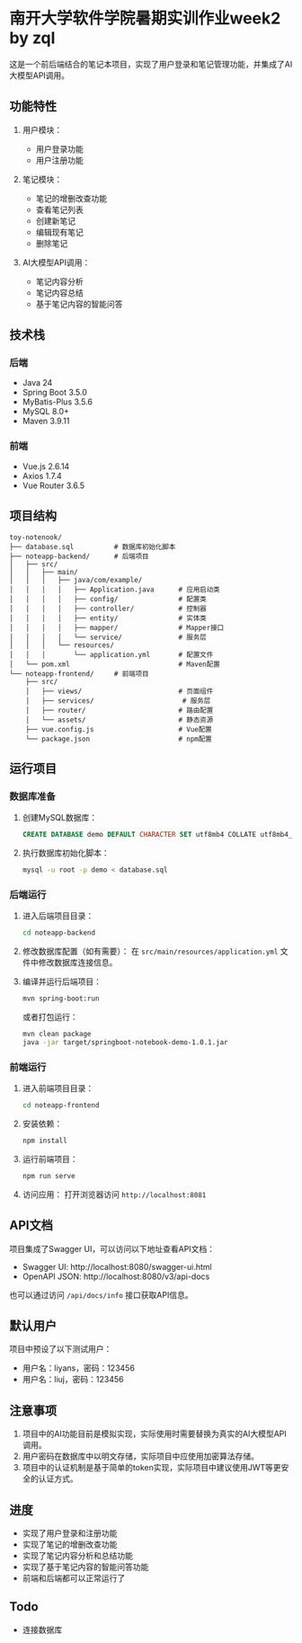# 南开大学软件学院暑期实训作业week2 by zql

这是一个前后端结合的笔记本项目，实现了用户登录和笔记管理功能，并集成了AI大模型API调用。

## 功能特性

1. 用户模块：
   - 用户登录功能
   - 用户注册功能

2. 笔记模块：
   - 笔记的增删改查功能
   - 查看笔记列表
   - 创建新笔记
   - 编辑现有笔记
   - 删除笔记

3. AI大模型API调用：
   - 笔记内容分析
   - 笔记内容总结
   - 基于笔记内容的智能问答

## 技术栈

### 后端
- Java 24
- Spring Boot 3.5.0
- MyBatis-Plus 3.5.6
- MySQL 8.0+
- Maven 3.9.11

### 前端
- Vue.js 2.6.14
- Axios 1.7.4
- Vue Router 3.6.5

## 项目结构

```
toy-notenook/
├── database.sql          # 数据库初始化脚本
├── noteapp-backend/      # 后端项目
│   ├── src/
│   │   ├── main/
│   │   │   ├── java/com/example/
│   │   │   │   ├── Application.java      # 应用启动类
│   │   │   │   ├── config/               # 配置类
│   │   │   │   ├── controller/           # 控制器
│   │   │   │   ├── entity/               # 实体类
│   │   │   │   ├── mapper/               # Mapper接口
│   │   │   │   └── service/              # 服务层
│   │   │   └── resources/
│   │   │       └── application.yml       # 配置文件
│   └── pom.xml                           # Maven配置
└── noteapp-frontend/     # 前端项目
    ├── src/
    │   ├── views/                        # 页面组件
    │   ├── services/                      # 服务层
    │   ├── router/                       # 路由配置
    │   └── assets/                       # 静态资源
    ├── vue.config.js                     # Vue配置
    └── package.json                      # npm配置
```

## 运行项目

### 数据库准备

1. 创建MySQL数据库：
   ```sql
   CREATE DATABASE demo DEFAULT CHARACTER SET utf8mb4 COLLATE utf8mb4_unicode_ci;
   ```

2. 执行数据库初始化脚本：
   ```bash
   mysql -u root -p demo < database.sql
   ```

### 后端运行

1. 进入后端项目目录：
   ```bash
   cd noteapp-backend
   ```

2. 修改数据库配置（如有需要）：
   在 `src/main/resources/application.yml` 文件中修改数据库连接信息。

3. 编译并运行后端项目：
   ```bash
   mvn spring-boot:run
   ```

   或者打包运行：
   ```bash
   mvn clean package
   java -jar target/springboot-notebook-demo-1.0.1.jar
   ```

### 前端运行

1. 进入前端项目目录：
   ```bash
   cd noteapp-frontend
   ```

2. 安装依赖：
   ```bash
   npm install
   ```

3. 运行前端项目：
   ```bash
   npm run serve
   ```

4. 访问应用：
   打开浏览器访问 `http://localhost:8081`

## API文档

项目集成了Swagger UI，可以访问以下地址查看API文档：

- Swagger UI: http://localhost:8080/swagger-ui.html
- OpenAPI JSON: http://localhost:8080/v3/api-docs

也可以通过访问 `/api/docs/info` 接口获取API信息。

## 默认用户

项目中预设了以下测试用户：

- 用户名：liyans，密码：123456
- 用户名：liuj，密码：123456

## 注意事项

1. 项目中的AI功能目前是模拟实现，实际使用时需要替换为真实的AI大模型API调用。
2. 用户密码在数据库中以明文存储，实际项目中应使用加密算法存储。
3. 项目中的认证机制是基于简单的token实现，实际项目中建议使用JWT等更安全的认证方式。

## 进度
- 实现了用户登录和注册功能
- 实现了笔记的增删改查功能
- 实现了笔记内容分析和总结功能
- 实现了基于笔记内容的智能问答功能
- 前端和后端都可以正常运行了

## Todo
- 连接数据库




